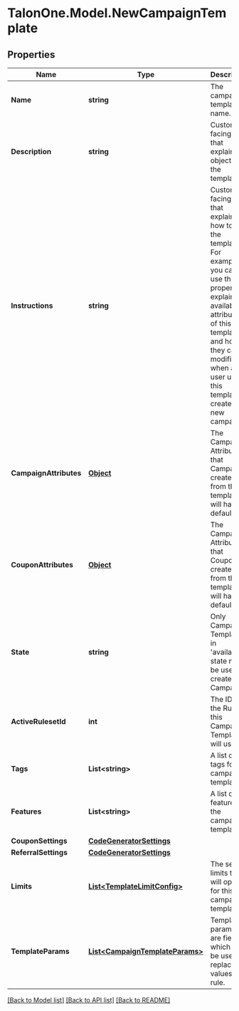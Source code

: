 # TalonOne.Model.NewCampaignTemplate
## Properties

Name | Type | Description | Notes
------------ | ------------- | ------------- | -------------
**Name** | **string** | The campaign template name. | 
**Description** | **string** | Customer-facing text that explains the objective of the template. | 
**Instructions** | **string** | Customer-facing text that explains how to use the template. For example, you can use this property to explain the available attributes of this template, and how they can be modified when a user uses this template to create a new campaign. | 
**CampaignAttributes** | [**Object**](.md) | The Campaign Attributes that Campaigns created from this template will have by default. | [optional] 
**CouponAttributes** | [**Object**](.md) | The Campaign Attributes that Coupons created from this template will have by default. | [optional] 
**State** | **string** | Only Campaign Templates in &#39;available&#39; state may be used to create Campaigns. | 
**ActiveRulesetId** | **int** | The ID of the Ruleset this Campaign Template will use. | [optional] 
**Tags** | **List&lt;string&gt;** | A list of tags for the campaign template. | [optional] 
**Features** | **List&lt;string&gt;** | A list of features for the campaign template. | [optional] 
**CouponSettings** | [**CodeGeneratorSettings**](CodeGeneratorSettings.md) |  | [optional] 
**ReferralSettings** | [**CodeGeneratorSettings**](CodeGeneratorSettings.md) |  | [optional] 
**Limits** | [**List&lt;TemplateLimitConfig&gt;**](TemplateLimitConfig.md) | The set of limits that will operate for this campaign template | [optional] 
**TemplateParams** | [**List&lt;CampaignTemplateParams&gt;**](CampaignTemplateParams.md) | Template parameters are fields which can be used to replace values in a rule. | [optional] 

[[Back to Model list]](../README.md#documentation-for-models) [[Back to API list]](../README.md#documentation-for-api-endpoints) [[Back to README]](../README.md)

